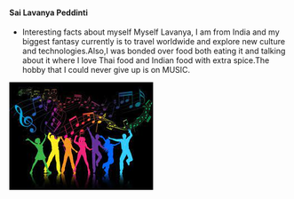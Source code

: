 #### Sai Lavanya Peddinti
* Interesting facts about myself
Myself Lavanya, I am from India and my biggest fantasy currently is to travel worldwide and explore new culture and technologies.Also,I was bonded over food both eating it and talking about it where I love Thai food and Indian food with extra spice.The hobby that I could never give up is on MUSIC.

![Sample](download.jpg)